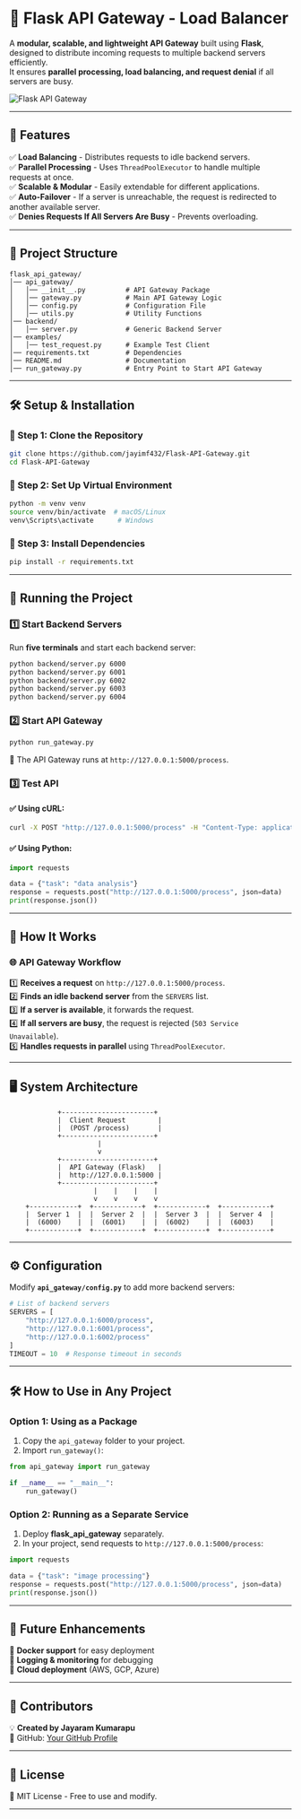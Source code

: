 # **🚀 Flask API Gateway - Load Balancer**
A **modular, scalable, and lightweight API Gateway** built using **Flask**, designed to distribute incoming requests to multiple backend servers efficiently.  
It ensures **parallel processing, load balancing, and request denial** if all servers are busy.  

![Flask API Gateway](https://repository-images.githubusercontent.com/your-repo-id/your-image.png)

---

## **📌 Features**
✅ **Load Balancing** - Distributes requests to idle backend servers.  
✅ **Parallel Processing** - Uses `ThreadPoolExecutor` to handle multiple requests at once.  
✅ **Scalable & Modular** - Easily extendable for different applications.  
✅ **Auto-Failover** - If a server is unreachable, the request is redirected to another available server.  
✅ **Denies Requests If All Servers Are Busy** - Prevents overloading.  

---

## **📁 Project Structure**
```
flask_api_gateway/
│── api_gateway/
│   │── __init__.py          # API Gateway Package
│   │── gateway.py           # Main API Gateway Logic
│   │── config.py            # Configuration File
│   │── utils.py             # Utility Functions
│── backend/
│   │── server.py            # Generic Backend Server
│── examples/
│   │── test_request.py      # Example Test Client
│── requirements.txt         # Dependencies
│── README.md                # Documentation
│── run_gateway.py           # Entry Point to Start API Gateway
```

---

## **🛠️ Setup & Installation**
### **🔹 Step 1: Clone the Repository**
```sh
git clone https://github.com/jayimf432/Flask-API-Gateway.git
cd Flask-API-Gateway
```

### **🔹 Step 2: Set Up Virtual Environment**
```sh
python -m venv venv
source venv/bin/activate  # macOS/Linux
venv\Scripts\activate      # Windows
```

### **🔹 Step 3: Install Dependencies**
```sh
pip install -r requirements.txt
```

---

## **🚀 Running the Project**
### **1️⃣ Start Backend Servers**
Run **five terminals** and start each backend server:

```sh
python backend/server.py 6000
python backend/server.py 6001
python backend/server.py 6002
python backend/server.py 6003
python backend/server.py 6004
```

### **2️⃣ Start API Gateway**
```sh
python run_gateway.py
```
📌 The API Gateway runs at `http://127.0.0.1:5000/process`.

### **3️⃣ Test API**
#### ✅ Using cURL:
```sh
curl -X POST "http://127.0.0.1:5000/process" -H "Content-Type: application/json" -d '{"task": "data analysis"}'
```

#### ✅ Using Python:
```python
import requests

data = {"task": "data analysis"}
response = requests.post("http://127.0.0.1:5000/process", json=data)
print(response.json())
```

---

## **📌 How It Works**
### **🌐 API Gateway Workflow**
1️⃣ **Receives a request** on `http://127.0.0.1:5000/process`.  
2️⃣ **Finds an idle backend server** from the `SERVERS` list.  
3️⃣ **If a server is available**, it forwards the request.  
4️⃣ **If all servers are busy**, the request is rejected (`503 Service Unavailable`).  
5️⃣ **Handles requests in parallel** using `ThreadPoolExecutor`.  

---
## **🖥️ System Architecture**
```plaintext
            +-----------------------+
            |  Client Request        |
            |  (POST /process)       |
            +-----------------------+
                      |
                      v
            +-----------------------+
            |  API Gateway (Flask)   |
            |  http://127.0.0.1:5000 |
            +-----------------------+
                     |    |    |    |
                     v    v    v    v
    +------------+  +------------+  +------------+  +------------+
    |  Server 1  |  |  Server 2  |  |  Server 3  |  |  Server 4  |
    |  (6000)    |  |  (6001)    |  |  (6002)    |  |  (6003)    |
    +------------+  +------------+  +------------+  +------------+
```

---
## **⚙️ Configuration**
Modify **`api_gateway/config.py`** to add more backend servers:

```python
# List of backend servers
SERVERS = [
    "http://127.0.0.1:6000/process",
    "http://127.0.0.1:6001/process",
    "http://127.0.0.1:6002/process"
]
TIMEOUT = 10  # Response timeout in seconds
```

---

## **🛠️ How to Use in Any Project**
### **Option 1: Using as a Package**
1. Copy the `api_gateway` folder to your project.
2. Import `run_gateway()`:
```python
from api_gateway import run_gateway

if __name__ == "__main__":
    run_gateway()
```

### **Option 2: Running as a Separate Service**
1. Deploy **flask_api_gateway** separately.
2. In your project, send requests to `http://127.0.0.1:5000/process`:
```python
import requests

data = {"task": "image processing"}
response = requests.post("http://127.0.0.1:5000/process", json=data)
print(response.json())
```

---

## **📌 Future Enhancements**
🔹 **Docker support** for easy deployment  
🔹 **Logging & monitoring** for debugging  
🔹 **Cloud deployment** (AWS, GCP, Azure)  

---

## **🌟 Contributors**
💡 **Created by Jayaram Kumarapu**  
🔗 GitHub: [Your GitHub Profile](https://github.com/jayimf432)  

---

## **📜 License**
📄 MIT License - Free to use and modify.

---